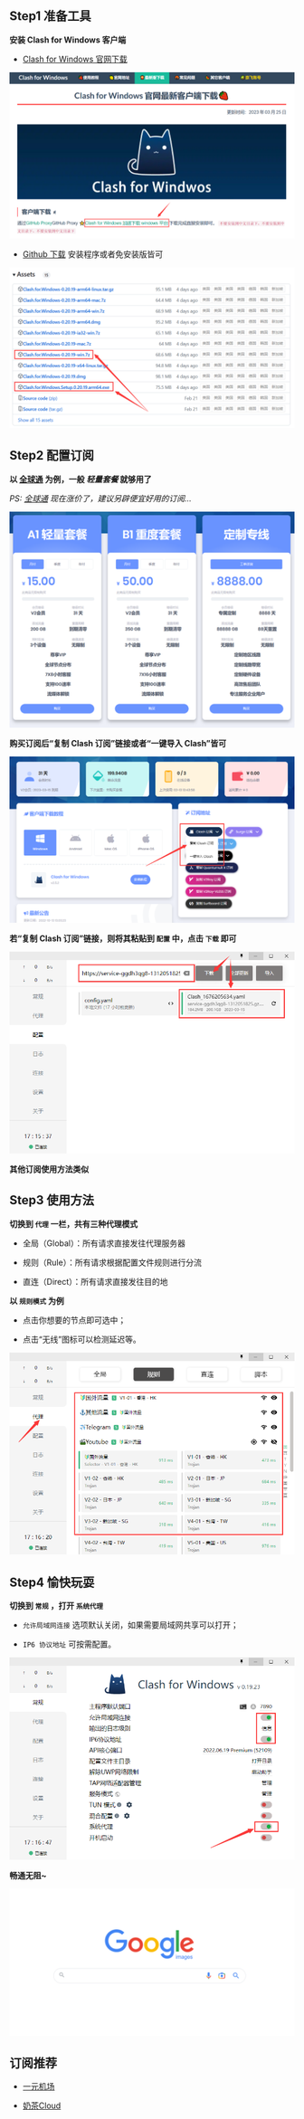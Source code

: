 ## Step1 准备工具

**安装 Clash for Windows 客户端**

- [Clash for Windows 官网下载](https://clashforwindows.top/download/) 

![](./images/clash.png)

- [Github 下载](https://github.com/Fndroid/clash_for_windows_pkg/releases) 安装程序或者免安装版皆可

![](./images/github.png)

## Step2 配置订阅

**以 [全球通](https://www.goingv2pro.com/user) 为例，一般 *轻量套餐* 就够用了**

*PS: [全球通](https://www.goingv2pro.com/user) 现在涨价了，建议另辟便宜好用的订阅…*

![](./images/packet.png)

**购买订阅后“复制 Clash 订阅”链接或者“一键导入 Clash”皆可**

![](./images/import.png)

**若“复制 Clash 订阅”链接，则将其粘贴到 `配置` 中，点击 `下载` 即可**

![](./images/Profiles.png)

**其他订阅使用方法类似**

## Step3 使用方法

**切换到 `代理` 一栏，共有三种代理模式**

- 全局（Global）：所有请求直接发往代理服务器

- 规则（Rule）：所有请求根据配置文件规则进行分流

- 直连（Direct）：所有请求直接发往目的地

**以 `规则模式` 为例**

- 点击你想要的节点即可选中；

- 点击“无线”图标可以检测延迟等。

![](./images/Proxies.png)

## Step4 愉快玩耍

**切换到 `常规` ，打开 `系统代理`**

- `允许局域网连接` 选项默认关闭，如果需要局域网共享可以打开；

- `IP6 协议地址` 可按需配置。

![](./images/General.png)

**畅通无阻~**

![](./images/google.png)

## 订阅推荐

- [一元机场](https://xn--4gq62f52gdss.com/#/login)

- [奶茶Cloud](https://naichayun.net/#/login)
